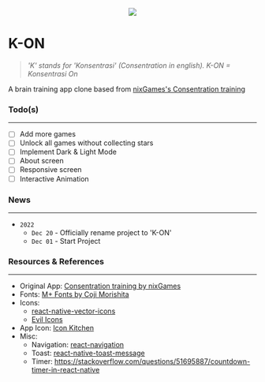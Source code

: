 <p align="center"><img src="https://cdn.statically.io/gh/Indra2108/cdn/main/play_store_feature_graphic.png" /></p>

# K-ON
> *'K' stands for 'Konsentrasi' (Consentration in english). K-ON = Konsentrasi On*

A brain training app clone based from [nixGames's Consentration training](https://play.google.com/store/apps/details?id=com.nixgames.concentration&hl=en&gl=US)

### Todo(s)
---
- [ ] Add more games
- [ ] Unlock all games without collecting stars
- [ ] Implement Dark & Light Mode
- [ ] About screen
- [ ] Responsive screen
- [ ] Interactive Animation

### News
---
- `2022`
  - `Dec 20` - Officially rename project to 'K-ON'
  - `Dec 01` - Start Project

### Resources & References
---
- Original App: [Consentration training by nixGames](https://play.**google**.com/store/apps/details?id=com.nixgames.concentration&hl=en&gl=US)
- Fonts: [M+ Fonts by Coji Morishita](https://mplusfonts.github.io/)
- Icons: 
  - [react-native-vector-icons](https://github.com/oblador/react-native-vector-icons)
  - [Evil Icons](https://evil-icons.io/)
- App Icon: [Icon Kitchen](https://icon.kitchen/)
- Misc: 
  - Navigation: [react-navigation](https://reactnavigation.org/)
  - Toast: [react-native-toast-message](https://github.com/calintamas/react-native-toast-message)
  - Timer: https://stackoverflow.com/questions/51695887/countdown-timer-in-react-native